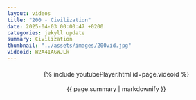 ```yaml
---
layout: videos
title: "200 - Civilization"
date: 2025-04-03 00:00:47 +0200
categories: jekyll update
summary: Civilization
thumbnail: "../assets/images/200vid.jpg"
videoid: W2A41AGWJLk
---
```


<div style="text-align: center; margin-top: 20px;">
  {% include youtubePlayer.html id=page.videoid %}
  <p style="margin-top: 15px; font-size: 1.2em; color: #333;">
    <p>{{ page.summary | markdownify }}</p>
  </p>
</div>
